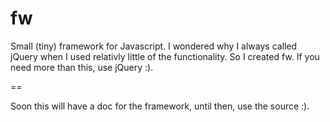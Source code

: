 fw
==

Small (tiny) framework for Javascript. I wondered why I always called jQuery when I used relativly little of the functionality. So I created fw. If you need more than this, use jQuery :).

==

Soon this will have a doc for the framework, until then, use the source :).
